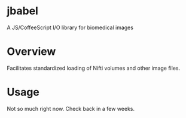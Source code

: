 jbabel 
======

A JS/CoffeeScript I/O library for biomedical images

Overview
========
Facilitates standardized loading of Nifti volumes and other image files.

Usage
=====
Not so much right now. Check back in a few weeks.

